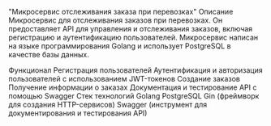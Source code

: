 "Микросервис отслеживания заказа при перевозках"
Описание
Микросервис для отслеживания заказов при перевозках. Он предоставляет API для управления и отслеживания заказов, включая регистрацию и аутентификацию пользователей. Микросервис написан на языке программирования Golang и использует PostgreSQL в качестве базы данных.

Функционал
Регистрация пользователей
Аутентификация и авторизация пользователей с использованием JWT-токенов
Создание заказов
Получение информации о заказах
Документация и тестирование API с помощью Swagger
Стек технологий
Golang
PostgreSQL
Gin (фреймворк для создания HTTP-сервисов)
Swagger (инструмент для документирования и тестирования API)
